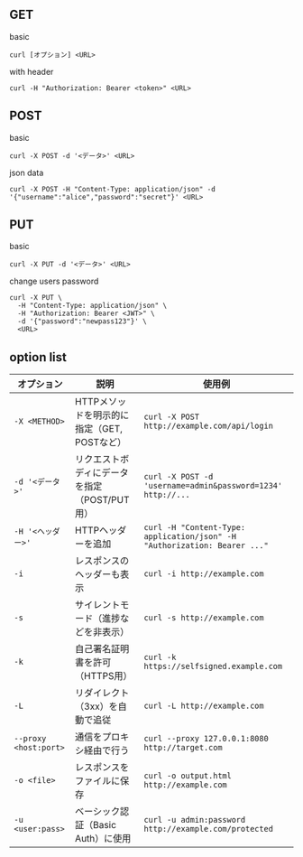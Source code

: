 ## GET
basic
```
curl [オプション] <URL>
```

with header
```
curl -H "Authorization: Bearer <token>" <URL>
```


## POST
basic
```
curl -X POST -d '<データ>' <URL>
```

json data
```
curl -X POST -H "Content-Type: application/json" -d '{"username":"alice","password":"secret"}' <URL>
```


## PUT
basic
```
curl -X PUT -d '<データ>' <URL>
```

change users password
```
curl -X PUT \
  -H "Content-Type: application/json" \
  -H "Authorization: Bearer <JWT>" \
  -d '{"password":"newpass123"}' \
  <URL>
```


## option list
| オプション                 | 説明                           | 使用例                                                                       |
| --------------------- | ---------------------------- | ------------------------------------------------------------------------- |
| `-X <METHOD>`         | HTTPメソッドを明示的に指定（GET, POSTなど） | `curl -X POST http://example.com/api/login`                               |
| `-d '<データ>'`          | リクエストボディにデータを指定（POST/PUT用）   | `curl -X POST -d 'username=admin&password=1234' http://...`               |
| `-H '<ヘッダー>'`         | HTTPヘッダーを追加                  | `curl -H "Content-Type: application/json" -H "Authorization: Bearer ..."` |
| `-i`                  | レスポンスのヘッダーも表示                | `curl -i http://example.com`                                              |
| `-s`                  | サイレントモード（進捗などを非表示）           | `curl -s http://example.com`                                              |
| `-k`                  | 自己署名証明書を許可（HTTPS用）           | `curl -k https://selfsigned.example.com`                                  |
| `-L`                  | リダイレクト（3xx）を自動で追従            | `curl -L http://example.com`                                              |
| `--proxy <host:port>` | 通信をプロキシ経由で行う                 | `curl --proxy 127.0.0.1:8080 http://target.com`                           |
| `-o <file>`           | レスポンスをファイルに保存                | `curl -o output.html http://example.com`                                  |
| `-u <user:pass>`      | ベーシック認証（Basic Auth）に使用       | `curl -u admin:password http://example.com/protected`                     |
